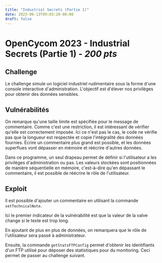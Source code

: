 ```yaml
---
title: "Industrial Secrets (Partie 1)"
date: 2023-06-13T09:03:20-08:00
draft: false
---
```



# OpenCycom 2023 - Industrial Secrets (Partie 1) - *200 pts*

## Challenge

Le challenge simule un logiciel industriel rudimentaire sous la forme d'une console interactive d'administration. L'objectif est d'élever nos privilèges pour obtenir des données sensibles.


## Vulnérabilités

On remarque qu'une taille limite est spécifiée pour le message de commentaire. Comme c'est une restriction, il est intéressant de vérifier qu'elle est correctement imposée. Ici ce n'est pas le cas, le code ne vérifie pas que la longueur est respectée et copie l'intégralité des données fournies.
Écrire un commentaire plus grand est possible, et les données superflues vont dépasser en mémoire et réécrire d'autres données.

Dans ce programme, un seul drapeau permet de définir si l'utilisateur a les privilèges d'administration ou pas. Les valeurs stockées sont positionnées de manière séquentielle en mémoire, c'est-à-dire qu'en dépassant le commentaire, il est possible de réécrire le rôle de l'utilisateur.


## Exploit

Il est possible d'ajouter un commentaire en utilisant la commande `setTechnicalNote`.

Ici le premier indicateur de la vulnérabilité est que la valeur de la valve change si le texte est trop long.

En ajoutant de plus en plus de données, on remarquera que le rôle de l'utilisateur sera passé à administrateur.

Ensuite, la commande `getStatsFTPConfig` permet d'obtenir les identifiants d'un FTP utilisé pour déposer des statistiques pour du monitoring. Ceci permet de passer au challenge suivant.

